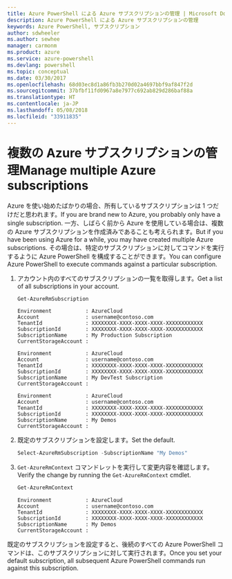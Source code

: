 ```yaml
---
title: Azure PowerShell による Azure サブスクリプションの管理 | Microsoft Docs
description: Azure PowerShell による Azure サブスクリプションの管理
keywords: Azure PowerShell, サブスクリプション
author: sdwheeler
ms.author: sewhee
manager: carmonm
ms.product: azure
ms.service: azure-powershell
ms.devlang: powershell
ms.topic: conceptual
ms.date: 03/30/2017
ms.openlocfilehash: 68d03ec8d1a86fb3b270d02a4697bbf9af847f2d
ms.sourcegitcommit: 37bfbf11fd0967a8e7977c692ab829d286baf88a
ms.translationtype: HT
ms.contentlocale: ja-JP
ms.lasthandoff: 05/08/2018
ms.locfileid: "33911835"
---
```

# <a name="manage-multiple-azure-subscriptions"></a><span data-ttu-id="c230f-104">複数の Azure サブスクリプションの管理</span><span class="sxs-lookup"><span data-stu-id="c230f-104">Manage multiple Azure subscriptions</span></span>

<span data-ttu-id="c230f-105">Azure を使い始めたばかりの場合、所有しているサブスクリプションは 1 つだけだと思われます。</span><span class="sxs-lookup"><span data-stu-id="c230f-105">If you are brand new to Azure, you probably only have a single subscription.</span></span> <span data-ttu-id="c230f-106">一方、しばらく前から Azure を使用している場合は、複数の Azure サブスクリプションを作成済みであることも考えられます。</span><span class="sxs-lookup"><span data-stu-id="c230f-106">But if you have been using Azure for a while, you may have created multiple Azure subscriptions.</span></span> <span data-ttu-id="c230f-107">その場合は、特定のサブスクリプションに対してコマンドを実行するように Azure PowerShell を構成することができます。</span><span class="sxs-lookup"><span data-stu-id="c230f-107">You can configure Azure PowerShell to execute commands against a particular subscription.</span></span>

1. <span data-ttu-id="c230f-108">アカウント内のすべてのサブスクリプションの一覧を取得します。</span><span class="sxs-lookup"><span data-stu-id="c230f-108">Get a list of all subscriptions in your account.</span></span>

    ```powershell
    Get-AzureRmSubscription
    ```

    ```
    Environment           : AzureCloud
    Account               : username@contoso.com
    TenantId              : XXXXXXXX-XXXX-XXXX-XXXX-XXXXXXXXXXXX
    SubscriptionId        : XXXXXXXX-XXXX-XXXX-XXXX-XXXXXXXXXXXX
    SubscriptionName      : My Production Subscription
    CurrentStorageAccount :

    Environment           : AzureCloud
    Account               : username@contoso.com
    TenantId              : XXXXXXXX-XXXX-XXXX-XXXX-XXXXXXXXXXXX
    SubscriptionId        : XXXXXXXX-XXXX-XXXX-XXXX-XXXXXXXXXXXX
    SubscriptionName      : My DevTest Subscription
    CurrentStorageAccount :

    Environment           : AzureCloud
    Account               : username@contoso.com
    TenantId              : XXXXXXXX-XXXX-XXXX-XXXX-XXXXXXXXXXXX
    SubscriptionId        : XXXXXXXX-XXXX-XXXX-XXXX-XXXXXXXXXXXX
    SubscriptionName      : My Demos
    CurrentStorageAccount :
    ```

2. <span data-ttu-id="c230f-109">既定のサブスクリプションを設定します。</span><span class="sxs-lookup"><span data-stu-id="c230f-109">Set the default.</span></span>

    ```powershell
    Select-AzureRmSubscription -SubscriptionName "My Demos"
    ```

3. <span data-ttu-id="c230f-110">`Get-AzureRmContext` コマンドレットを実行して変更内容を確認します。</span><span class="sxs-lookup"><span data-stu-id="c230f-110">Verify the change by running the `Get-AzureRmContext` cmdlet.</span></span>

    ```powershell
    Get-AzureRmContext
    ```

    ```
    Environment           : AzureCloud
    Account               : username@contoso.com
    TenantId              : XXXXXXXX-XXXX-XXXX-XXXX-XXXXXXXXXXXX
    SubscriptionId        : XXXXXXXX-XXXX-XXXX-XXXX-XXXXXXXXXXXX
    SubscriptionName      : My Demos
    CurrentStorageAccount :
    ```

<span data-ttu-id="c230f-111">既定のサブスクリプションを設定すると、後続のすべての Azure PowerShell コマンドは、このサブスクリプションに対して実行されます。</span><span class="sxs-lookup"><span data-stu-id="c230f-111">Once you set your default subscription, all subsequent Azure PowerShell commands run against this subscription.</span></span>
